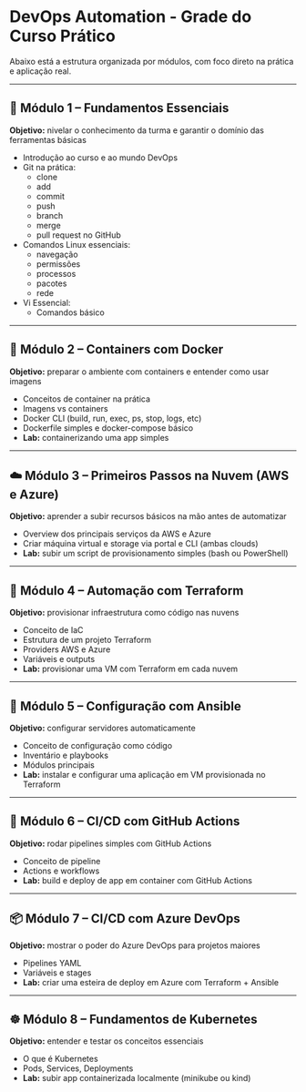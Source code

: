 # DevOps Automation - Grade do Curso Prático

Abaixo está a estrutura organizada por módulos, com foco direto na prática e aplicação real.

---

## 🔧 Módulo 1 – Fundamentos Essenciais
**Objetivo:** nivelar o conhecimento da turma e garantir o domínio das ferramentas básicas

- Introdução ao curso e ao mundo DevOps
- Git na prática:
  - clone
  - add
  - commit
  - push
  - branch
  - merge
  - pull request no GitHub
- Comandos Linux essenciais:
  - navegação
  - permissões
  - processos
  - pacotes
  - rede
- Vi Essencial:
  - Comandos básico
---

## 🐳 Módulo 2 – Containers com Docker
**Objetivo:** preparar o ambiente com containers e entender como usar imagens

- Conceitos de container na prática
- Imagens vs containers
- Docker CLI (build, run, exec, ps, stop, logs, etc)
- Dockerfile simples e docker-compose básico
- **Lab:** containerizando uma app simples

---

## ☁️ Módulo 3 – Primeiros Passos na Nuvem (AWS e Azure)
**Objetivo:** aprender a subir recursos básicos na mão antes de automatizar

- Overview dos principais serviços da AWS e Azure
- Criar máquina virtual e storage via portal e CLI (ambas clouds)
- **Lab:** subir um script de provisionamento simples (bash ou PowerShell)

---

## 🔁 Módulo 4 – Automação com Terraform
**Objetivo:** provisionar infraestrutura como código nas nuvens

- Conceito de IaC
- Estrutura de um projeto Terraform
- Providers AWS e Azure
- Variáveis e outputs
- **Lab:** provisionar uma VM com Terraform em cada nuvem

---

## 🧰 Módulo 5 – Configuração com Ansible
**Objetivo:** configurar servidores automaticamente

- Conceito de configuração como código
- Inventário e playbooks
- Módulos principais
- **Lab:** instalar e configurar uma aplicação em VM provisionada no Terraform

---

## 🤖 Módulo 6 – CI/CD com GitHub Actions
**Objetivo:** rodar pipelines simples com GitHub Actions

- Conceito de pipeline
- Actions e workflows
- **Lab:** build e deploy de app em container com GitHub Actions

---

## 📦 Módulo 7 – CI/CD com Azure DevOps
**Objetivo:** mostrar o poder do Azure DevOps para projetos maiores

- Pipelines YAML
- Variáveis e stages
- **Lab:** criar uma esteira de deploy em Azure com Terraform + Ansible

---

## ☸️ Módulo 8 – Fundamentos de Kubernetes
**Objetivo:** entender e testar os conceitos essenciais

- O que é Kubernetes
- Pods, Services, Deployments
- **Lab:** subir app containerizada localmente (minikube ou kind)